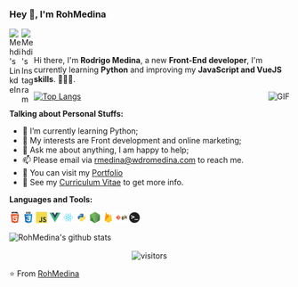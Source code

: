 ### Hey 👋, I'm RohMedina

<a href="https://www.linkedin.com/in/rodrigo-medina-gatica/">
  <img align="left" alt="Mehdi's LinkdeIn" width="22px" src="https://github.com/TheDudeThatCode/TheDudeThatCode/blob/master/Assets/Linkedin.svg" />
</a>
<a href="https://www.instagram.com/r000drigo/">
  <img align="left" alt="Mehdi's Instagram" width="22px" src="https://github.com/TheDudeThatCode/TheDudeThatCode/blob/master/Assets/Instagram.svg" />
</a>
<br />
<br />

Hi there, I'm **Rodrigo Medina**, a new **Front-End developer**, I'm currently learning **Python** and improving my **JavaScript and VueJS skills**.  👨🏽‍💼. 

  <img align="right" alt="GIF" src="https://dhmstudio.com/wp-content/uploads/2020/05/web-developer.gif" />



[![Top Langs](https://github-readme-stats.vercel.app/api/top-langs/?username=anuraghazra&layout=compact)](https://github.com/rohmedina/github-readme-stats)

**Talking about Personal Stuffs:**


- 🌱 I’m currently learning Python; 
- 🤔 My interests are Front development and online marketing;
- 💬 Ask me about anything, I am happy to help;
- 📫 Please email via rmedina@wdromedina.com to reach me.
- 🔭 You can visit my [Portfolio](https://wdromedina.com/)
- 📝 See my [Curriculum Vitae](https://drive.google.com/file/d/1-GVf_sRf42z9f1MB35iLrweFbZPTVm-o/view?usp=sharing) to get more info.


**Languages and Tools:**  


<code><img height="20" src="https://raw.githubusercontent.com/github/explore/80688e429a7d4ef2fca1e82350fe8e3517d3494d/topics/html/html.png"></code>
<code><img height="20" src="https://raw.githubusercontent.com/github/explore/80688e429a7d4ef2fca1e82350fe8e3517d3494d/topics/css/css.png"></code>
<code><img height="20" src="https://raw.githubusercontent.com/github/explore/80688e429a7d4ef2fca1e82350fe8e3517d3494d/topics/javascript/javascript.png"></code>
<code><img height="20" src="https://raw.githubusercontent.com/github/explore/80688e429a7d4ef2fca1e82350fe8e3517d3494d/topics/vue/vue.png"></code>
<code><img height="20" src="https://raw.githubusercontent.com/github/explore/80688e429a7d4ef2fca1e82350fe8e3517d3494d/topics/react/react.png"></code>
<code><img height="20" src="https://raw.githubusercontent.com/github/explore/80688e429a7d4ef2fca1e82350fe8e3517d3494d/topics/python/python.png"></code>
<code><img height="20" src="https://raw.githubusercontent.com/github/explore/80688e429a7d4ef2fca1e82350fe8e3517d3494d/topics/nodejs/nodejs.png"></code>
<code><img height="20" src="https://raw.githubusercontent.com/github/explore/80688e429a7d4ef2fca1e82350fe8e3517d3494d/topics/firebase/firebase.png"></code>
<code><img height="20" src="https://raw.githubusercontent.com/github/explore/80688e429a7d4ef2fca1e82350fe8e3517d3494d/topics/git/git.png"></code>
<code><img height="20" src="https://raw.githubusercontent.com/github/explore/80688e429a7d4ef2fca1e82350fe8e3517d3494d/topics/terminal/terminal.png"></code>

![RohMedina's github stats](https://github-readme-stats.vercel.app/api?username=rohmedina&show_icons=true)


<p align="center">
  <img align="center" alt="visitors" src="https://visitor-badge.laobi.icu/badge?page_id=rohmedina.rohmedina" />
  
  
</p>



⭐️ From [RohMedina](https://github.com/rohmedina)
